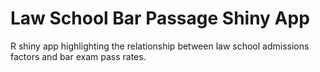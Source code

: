 # Law School Bar Passage Shiny App

R shiny app highlighting the relationship between law school admissions factors and bar exam pass rates.
